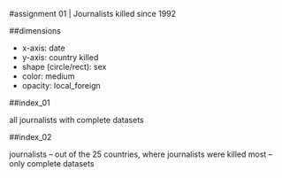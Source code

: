 #assignment 01 | Journalists killed since 1992

##dimensions
* x-axis: date
* y-axis: country killed
* shape (circle/rect): sex
* color: medium
* opacity: local_foreign

##index_01

all journalists with complete datasets

##index_02

journalists – out of the 25 countries, where journalists were killed most – only complete datasets